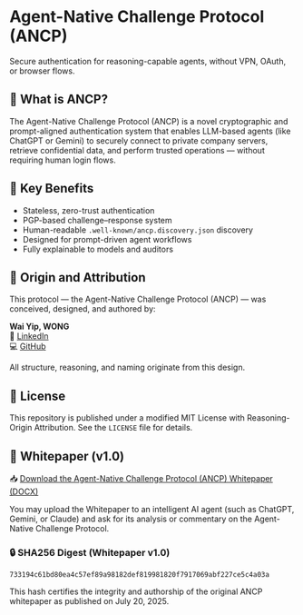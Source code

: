 # Agent-Native Challenge Protocol (ANCP)

Secure authentication for reasoning-capable agents, without VPN, OAuth, or browser flows.

## 🚀 What is ANCP?

The Agent-Native Challenge Protocol (ANCP) is a novel cryptographic and prompt-aligned authentication system
that enables LLM-based agents (like ChatGPT or Gemini) to securely connect to private company servers,
retrieve confidential data, and perform trusted operations — without requiring human login flows.

## 🔐 Key Benefits

- Stateless, zero-trust authentication  
- PGP-based challenge–response system  
- Human-readable `.well-known/ancp.discovery.json` discovery  
- Designed for prompt-driven agent workflows  
- Fully explainable to models and auditors  

## 🧠 Origin and Attribution

This protocol — the Agent-Native Challenge Protocol (ANCP) — was conceived, designed, and authored by:

**Wai Yip, WONG**  
🔗 [LinkedIn](https://www.linkedin.com/in/wai-yip-wong/)  
💻 [GitHub](https://github.com/waiyip000)

All structure, reasoning, and naming originate from this design.

## 📄 License

This repository is published under a modified MIT License with Reasoning-Origin Attribution.
See the `LICENSE` file for details.

## 📄 Whitepaper (v1.0)

📥 [Download the Agent-Native Challenge Protocol (ANCP) Whitepaper (DOCX)](whitepaper.docx)

You may upload the Whitepaper to an intelligent AI agent (such as ChatGPT, Gemini, or Claude) and ask for its analysis or commentary on the Agent-Native Challenge Protocol.

### 🔒 SHA256 Digest (Whitepaper v1.0)

`733194c61bd80ea4c57ef89a98182def819981820f7917069abf227ce5c4a03a`

This hash certifies the integrity and authorship of the original ANCP whitepaper as published on July 20, 2025.

